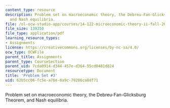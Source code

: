 ```yaml
---
content_type: resource
description: Problem set on macroeconomic theory, the Debreu-Fan-Glicksburg Theorem,
  and Nash equilibria.
file: /ol-ocw-studio-app/courses/14-122-microeconomic-theory-ii-fall-2002/62b5cc06fc5ea76e0a9c79286ca8df71_ps3q.pdf
file_size: 139250
file_type: application/pdf
learning_resource_types:
- Assignments
license: https://creativecommons.org/licenses/by-nc-sa/4.0/
ocw_type: OCWFile
parent_title: Assignments
parent_type: CourseSection
parent_uid: 7cda0914-d344-457e-d364-55cd0481d824
resourcetype: Document
title: 'Problem Set #3'
uid: 62b5cc06-fc5e-a76e-0a9c-79286ca8df71
---
```

Problem set on macroeconomic theory, the Debreu-Fan-Glicksburg Theorem, and Nash equilibria.